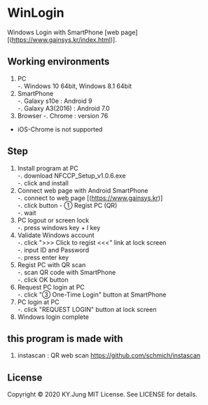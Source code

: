 # WinLogin
Windows Login with SmartPhone [web page] [(https://www.gainsys.kr/index.html)].


## Working environments  
1. PC  
    -. Windows 10 64bit, Windows 8.1 64bit
2. SmartPhone  
    -. Galaxy s10e : Android 9  
    -. Galaxy A3(2016) : Android 7.0  
3. Browser
    -. Chrome : version 76  
* iOS-Chrome is not supported


## Step
1. Install program at PC  
    -. download NFCCP_Setup_v1.0.6.exe  
    -. click and install  
2. Connect web page with Android SmartPhone  
    -. connect to web page [(https://www.gainsys.kr)]  
    -. click button - ① Regist PC (QR)  
    -. wait  
3. PC logout or screen lock  
    -. press windows key + l key  
4. Validate Windows account  
    -. click ">>> Click to regist <<<" link at lock screen  
    -. input ID and Password  
    -. press enter key  
5. Regist PC with QR scan  
    -. scan QR code with SmartPhone  
    -. click OK button  
6. Request PC login at PC  
    -. click "③ One-Time Login" button at SmartPhone  
7. PC login at PC  
    -. click "REQUEST LOGIN" button at lock screen  
8. Windows login complete  

## this program is made with
1. instascan : QR web scan
    https://github.com/schmich/instascan


## License
Copyright &copy; 2020 KY.Jung
MIT License. See LICENSE for details.
